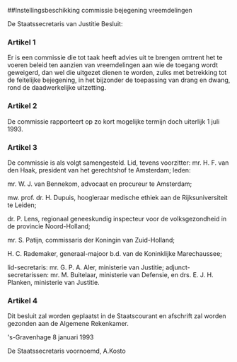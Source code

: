 <meta http-equiv='Content-Type' content='text/html; charset=utf-8' />

##Instellingsbeschikking commissie bejegening vreemdelingen

De Staatssecretaris van Justitie  Besluit:    

### Artikel  1  

Er is een commissie die tot taak heeft advies uit te brengen omtrent het te voeren beleid ten aanzien van vreemdelingen aan wie de toegang wordt geweigerd, dan wel die uitgezet dienen te worden, zulks met betrekking tot de feitelijke bejegening, in het bijzonder de toepassing van drang en dwang, rond de daadwerkelijke uitzetting.  

### Artikel  2  

De commissie rapporteert op zo kort mogelijke termijn doch uiterlijk 1 juli 1993.  

### Artikel  3  

De commissie is als volgt samengesteld.   Lid, tevens voorzitter:  mr. H. F. van den Haak, president van het gerechtshof te Amsterdam;    leden:  

mr. W. J. van Bennekom, advocaat en procureur te Amsterdam;  

mw. prof. dr. H. Dupuis, hoogleraar medische ethiek aan de Rijksuniversiteit te Leiden;  

dr. P. Lens, regionaal geneeskundig inspecteur voor de volksgezondheid in de provincie Noord-Holland;  

mr. S. Patijn, commissaris der Koningin van Zuid-Holland;  

H. C. Rademaker, generaal-majoor b.d. van de Koninklijke Marechaussee;  

lid-secretaris: mr. G. P. A. Aler, ministerie van Justitie;      adjunct-secretarissen:  mr. M. Buitelaar, ministerie van Defensie, en drs. E. J. H. Planken, ministerie van Justitie.     

### Artikel  4  

Dit besluit zal worden geplaatst in de Staatscourant en afschrift zal worden gezonden aan de Algemene Rekenkamer.  

's-Gravenhage 
8 januari 1993    

De 
Staatssecretaris voornoemd, 
A.Kosto    
